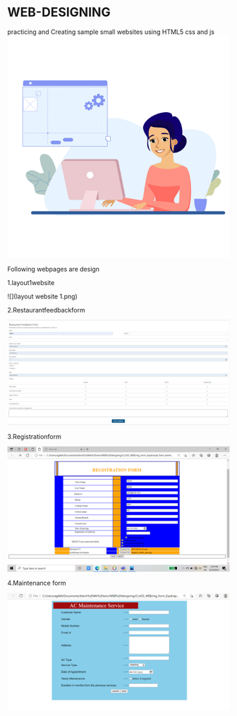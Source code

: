 # WEB-DESIGNING
 practicing  and Creating sample small websites using  HTML5 css and js
 ![](gif2.gif)
 
 
 
Following webpages  are design 



1.layout1website
 
![](layout website 1.png)


2.Restaurantfeedbackform

![](feedbackform.png)


3.Registrationform

![](regform1.png)


4.Maintenance form 

![](form3.png)
